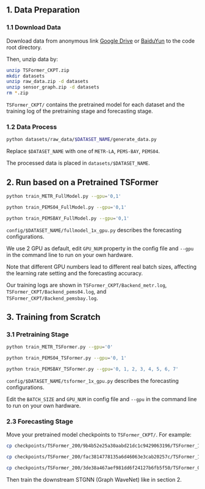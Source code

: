 ## 1. Data Preparation
### 1.1 Download Data
Download data from anonymous link [Google Drive](https://drive.google.com/drive/folders/1F7fEdXpnEQ75sxQval52jN4r3ZKoufGV?usp=sharing) or [BaiduYun](https://pan.baidu.com/s/1pRRbAi4DpjMVLMYvOsCZtA?pwd=w1wJ) to the code root directory.

Then, unzip data by:

```bash
unzip TSFormer_CKPT.zip
mkdir datasets
unzip raw_data.zip -d datasets
unzip sensor_graph.zip -d datasets 
rm *.zip
```
`TSFormer_CKPT/` contains the pretrained model for each dataset and the training log of the pretraining stage and forecasting stage.

### 1.2 Data Process
```bash
python datasets/raw_data/$DATASET_NAME/generate_data.py
```
Replace `$DATASET_NAME` with one of `METR-LA`, `PEMS-BAY`, `PEMS04`.

The processed data is placed in `datasets/$DATASET_NAME`.

## 2. Run based on a Pretrained TSFormer
```bash
python train_METR_FullModel.py --gpu='0,1'
```
```bash
python train_PEMS04_FullModel.py --gpu='0,1'
```
```bash
python train_PEMSBAY_FullModel.py --gpu='0,1'
```
`config/$DATASET_NAME/fullmodel_1x_gpu.py` describes the forecasting configurations.

We use 2 GPU as default, edit `GPU_NUM` property in the config file and `--gpu` in the command line to run on your own hardware.

Note that different GPU numbers lead to different real batch sizes, affecting the learning rate setting and the forecasting accuracy.

Our training logs are shown in `TSFormer_CKPT/Backend_metr.log`, `TSFormer_CKPT/Backend_pems04.log`, and `TSFormer_CKPT/Backend_pemsbay.log`.

## 3. Training from Scratch

### 3.1 Pretraining Stage
```bash
python train_METR_TSFormer.py --gpu='0'
```

```bash
python train_PEMS04_TSFormer.py --gpu='0, 1'
```

```bash
python train_PEMSBAY_TSFormer.py --gpu='0, 1, 2, 3, 4, 5, 6, 7'
```
`config/$DATASET_NAME/tsformer_1x_gpu.py` describes the forecasting configurations.

Edit the `BATCH_SIZE` and `GPU_NUM` in config file and `--gpu` in the command line to run on your own hardware.

### 2.3 Forecasting Stage
Move your pretrained model checkpoints to `TSFormer_CKPT/`.
For example:
```bash
cp checkpoints/TSFormer_200/9b4b52e25a30aabd21dc1c9429063196/TSFormer_180.pt TSFormer_CKPT/TSFormer_pemsbay.pt
```
```bash
cp checkpoints/TSFormer_200/fac3814778135a6d46063e3cab20257c/TSFormer_147.pt TSFormer_CKPT/TSFormer_pems04.pt
```
```bash
cp checkpoints/TSFormer_200/3de38a467aef981dd6f24127b6fb5f50/TSFormer_030.pt TSFormer_CKPT/TSFormer_metr.pt
```
Then train the downstream STGNN (Graph WaveNet) like in section 2.
